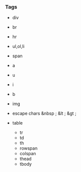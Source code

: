 ### Tags

- div
- br
- hr
- ul,ol,li
- span
- a
- u
- i
- b
- img
- escape chars &nbsp ; &lt ; &gt ;

- table 
  - tr
  - td
  - th
  - rowspan
  - colspan
  - thead
  - tbody
